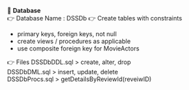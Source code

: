 :green_book: **Database**  
:point_right: Database Name : DSSDb
:point_right: Create tables with constraints
- primary keys, foreign keys, not null  
- create views / procedures as applicable
- use composite foreign key for MovieActors

:point_right: Files
DSSDbDDL.sql > create, alter, drop  
DSSDbDML.sql > insert, update, delete  
DSSDbProcs.sql > getDetailsByReviewId(reveiwID)  
